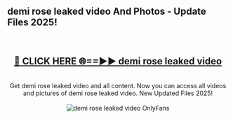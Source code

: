 <h2>demi rose leaked video And Photos - Update Files 2025!</h2>
<br>
<div align="center">
<h2><a href="https://linkcuts.com/hfmhzwbr" rel="nofollow">🔴 CLICK HERE 🌐==►► demi rose leaked video</a></h2>
<br>
Get demi rose leaked video and all content. Now you can access all videos and pictures of demi rose leaked video. New Updated Files 2025!
<br>
<br>
<a href="https://linkcuts.com/hfmhzwbr" rel="nofollow" data-target="animated-image.originalLink"><img src="https://i.ibb.co.com/WyWwxjT/player-gif2.gif" alt="demi rose leaked video OnlyFans" style="max-width: 100%; display: inline-block;" data-target="animated-image.originalImage"></a>
</div>
<br>